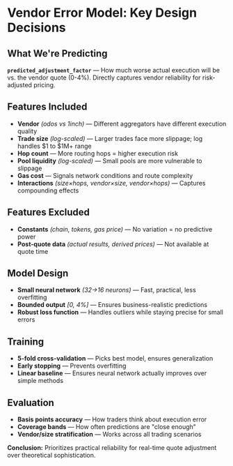 # Vendor Error Model: Key Design Decisions

## What We're Predicting

**`predicted_adjustment_factor`** — How much worse actual execution will be vs. the vendor quote (0-4%). Directly captures vendor reliability for risk-adjusted pricing.

## Features Included

-   **Vendor** _(odos vs 1inch)_ — Different aggregators have different execution quality
-   **Trade size** _(log-scaled)_ — Larger trades face more slippage; log handles $1 to $1M+ range
-   **Hop count** — More routing hops = higher execution risk
-   **Pool liquidity** _(log-scaled)_ — Small pools are more vulnerable to slippage
-   **Gas cost** — Signals network conditions and route complexity
-   **Interactions** _(size×hops, vendor×size, vendor×hops)_ — Captures compounding effects

## Features Excluded

-   **Constants** _(chain, tokens, gas price)_ — No variation = no predictive power
-   **Post-quote data** _(actual results, derived prices)_ — Not available at quote time

## Model Design

-   **Small neural network** _(32→16 neurons)_ — Fast, practical, less overfitting
-   **Bounded output** _[0, 4%]_ — Ensures business-realistic predictions
-   **Robust loss function** — Handles outliers while staying precise for small errors

## Training

-   **5-fold cross-validation** — Picks best model, ensures generalization
-   **Early stopping** — Prevents overfitting
-   **Linear baseline** — Ensures neural network actually improves over simple methods

## Evaluation

-   **Basis points accuracy** — How traders think about execution error
-   **Coverage bands** — How often predictions are "close enough"
-   **Vendor/size stratification** — Works across all trading scenarios

**Conclusion:** Prioritizes practical reliability for real-time quote adjustment over theoretical sophistication.
